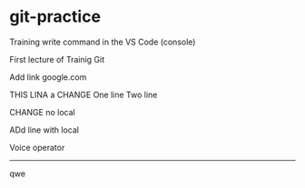 # git-practice


Training write command in the VS Code (console)

First lecture of Trainig Git

Add link <a>google.com<a>

THIS LINA a CHANGE
One line
Two line

CHANGE no local


ADd line with local

<p>Voice operator</p>

_____________________

qwe